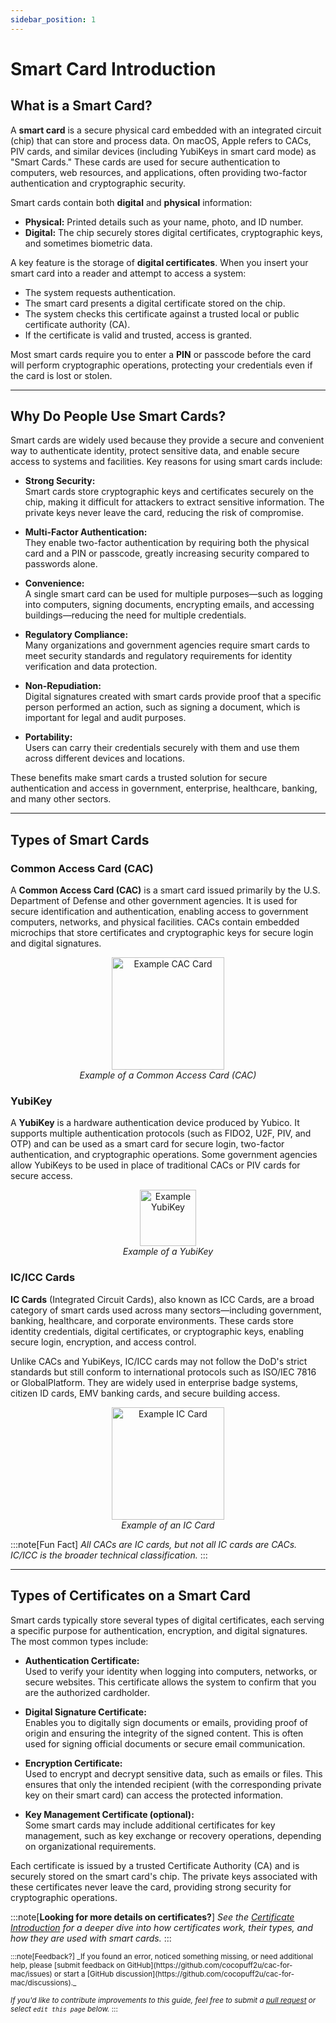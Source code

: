 ```yaml
---
sidebar_position: 1
---
```

# Smart Card Introduction

## **What is a Smart Card?**

A **smart card** is a secure physical card embedded with an integrated circuit (chip) that can store and process data. On macOS, Apple refers to CACs, PIV cards, and similar devices (including YubiKeys in smart card mode) as "Smart Cards." These cards are used for secure authentication to computers, web resources, and applications, often providing two-factor authentication and cryptographic security.

Smart cards contain both **digital** and **physical** information:
- **Physical:** Printed details such as your name, photo, and ID number.
- **Digital:** The chip securely stores digital certificates, cryptographic keys, and sometimes biometric data.

A key feature is the storage of **digital certificates**. When you insert your smart card into a reader and attempt to access a system:
- The system requests authentication.
- The smart card presents a digital certificate stored on the chip.
- The system checks this certificate against a trusted local or public certificate authority (CA).
- If the certificate is valid and trusted, access is granted.

Most smart cards require you to enter a **PIN** or passcode before the card will perform cryptographic operations, protecting your credentials even if the card is lost or stolen.

---

## **Why Do People Use Smart Cards?**

Smart cards are widely used because they provide a secure and convenient way to authenticate identity, protect sensitive data, and enable secure access to systems and facilities. Key reasons for using smart cards include:

- **Strong Security:**  
  Smart cards store cryptographic keys and certificates securely on the chip, making it difficult for attackers to extract sensitive information. The private keys never leave the card, reducing the risk of compromise.

- **Multi-Factor Authentication:**  
  They enable two-factor authentication by requiring both the physical card and a PIN or passcode, greatly increasing security compared to passwords alone.

- **Convenience:**  
  A single smart card can be used for multiple purposes—such as logging into computers, signing documents, encrypting emails, and accessing buildings—reducing the need for multiple credentials.

- **Regulatory Compliance:**  
  Many organizations and government agencies require smart cards to meet security standards and regulatory requirements for identity verification and data protection.

- **Non-Repudiation:**  
  Digital signatures created with smart cards provide proof that a specific person performed an action, such as signing a document, which is important for legal and audit purposes.

- **Portability:**  
  Users can carry their credentials securely with them and use them across different devices and locations.

These benefits make smart cards a trusted solution for secure authentication and access in government, enterprise, healthcare, banking, and many other sectors.

---

## **Types of Smart Cards**

### Common Access Card (CAC)

A **Common Access Card (CAC)** is a smart card issued primarily by the U.S. Department of Defense and other government agencies. It is used for secure identification and authentication, enabling access to government computers, networks, and physical facilities. CACs contain embedded microchips that store certificates and cryptographic keys for secure login and digital signatures.

<p align="center">
  <img src="/img/smartcard/example_cac.webp" alt="Example CAC Card" width="180" /><br/>
  <em>Example of a Common Access Card (CAC)</em>
</p>

### YubiKey

A **YubiKey** is a hardware authentication device produced by Yubico. It supports multiple authentication protocols (such as FIDO2, U2F, PIV, and OTP) and can be used as a smart card for secure login, two-factor authentication, and cryptographic operations. Some government agencies allow YubiKeys to be used in place of traditional CACs or PIV cards for secure access.

<p align="center">
  <img src="/img/smartcard/Example_yubikey.webp" alt="Example YubiKey" width="90" /><br/>
  <em>Example of a YubiKey</em>
</p>

### IC/ICC Cards

**IC Cards** (Integrated Circuit Cards), also known as ICC Cards, are a broad category of smart cards used across many sectors—including government, banking, healthcare, and corporate environments. These cards store identity credentials, digital certificates, or cryptographic keys, enabling secure login, encryption, and access control.

Unlike CACs and YubiKeys, IC/ICC cards may not follow the DoD's strict standards but still conform to international protocols such as ISO/IEC 7816 or GlobalPlatform. They are widely used in enterprise badge systems, citizen ID cards, EMV banking cards, and secure building access.

<p align="center">
  <img src="/img/smartcard/Example_card.webp" alt="Example IC Card" width="180" /><br/>
  <em>Example of an IC Card</em>
</p>

:::note[Fun Fact]
_All CACs are IC cards, but not all IC cards are CACs. IC/ICC is the broader technical classification._
:::
___
## **Types of Certificates on a Smart Card**

Smart cards typically store several types of digital certificates, each serving a specific purpose for authentication, encryption, and digital signatures. The most common types include:

- **Authentication Certificate:**  
  Used to verify your identity when logging into computers, networks, or secure websites. This certificate allows the system to confirm that you are the authorized cardholder.

- **Digital Signature Certificate:**  
  Enables you to digitally sign documents or emails, providing proof of origin and ensuring the integrity of the signed content. This is often used for signing official documents or secure email communication.

- **Encryption Certificate:**  
  Used to encrypt and decrypt sensitive data, such as emails or files. This ensures that only the intended recipient (with the corresponding private key on their smart card) can access the protected information.

- **Key Management Certificate (optional):**  
  Some smart cards may include additional certificates for key management, such as key exchange or recovery operations, depending on organizational requirements.

Each certificate is issued by a trusted Certificate Authority (CA) and is securely stored on the smart card's chip. The private keys associated with these certificates never leave the card, providing strong security for cryptographic operations.


:::note[**Looking for more details on certificates?**]
_See the [Certificate Introduction](../certificate-guide/Certificate-Introduction) for a deeper dive into how certificates work, their types, and how they are used with smart cards._
:::

<small>
:::note[Feedback?]
_If you found an error, noticed something missing, or need additional help, please [submit feedback on GitHub](https://github.com/cocopuff2u/cac-for-mac/issues) or start a [GitHub discussion](https://github.com/cocopuff2u/cac-for-mac/discussions)._

_If you'd like to contribute improvements to this guide, feel free to submit a [pull request](https://github.com/cocopuff2u/cac-for-mac/pulls) or select `edit this page` below._
:::
</small>